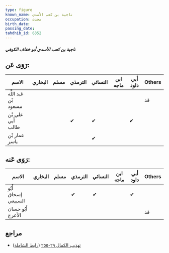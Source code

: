 ```yaml
---
type: figure
known_name: ناجية بن كعب الأسدي
occupation: محدث
birth_date:
passing_date:
tahdhib_id: 6352
---
```

##### ناجية بن كعب الأسدي أبو خفاف الكوفي

## رَوَى عَن:
| الاسم                 | البخاري | مسلم | الترمذي | النسائي | ابن ماجه | أبي داود | Others |
| --------------------- | ------- | ---- | ------- | ------- | -------- | -------- | ------ |
| عَبد اللَّه بْن مسعود |         |      |         |         |          |          | قد     |
| علي بْن أَبي طالب     |         |      | ✔       | ✔       |          | ✔        |        |
| عمار بْن ياسر         |         |      |         | ✔       |          |          |        |
## رَوَى عَنه:
| الاسم               | البخاري | مسلم | الترمذي | النسائي | ابن ماجه | أبي داود | Others |
| ------------------- | ------- | ---- | ------- | ------- | -------- | -------- | ------ |
| أَبُو إسحاق السبيعي |         |      | ✔       | ✔       |          | ✔        |        |
| أَبُو حسان الأعرج   |         |      |         |         |          |          | قد     |
## مراجع
- [تهذيب الكمال ٢٩-٢٥٥](obsidian://open?vault=Tahdhib-al-Kamal&file=Figures/٦٣٥٢-ناجية%20بن%20كعب%20الأسدي%20أبو%20خفاف%20الكوفي) ([رابط الشاملة](https://shamela.ws/book/3722/15826))